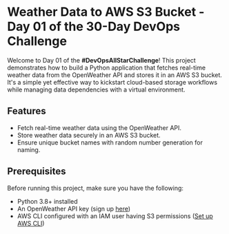 # Weather Data to AWS S3 Bucket - Day 01 of the 30-Day DevOps Challenge 

Welcome to Day 01 of the **#DevOpsAllStarChallenge**! This project demonstrates how to build a Python application that fetches real-time weather data from the OpenWeather API and stores it in an AWS S3 bucket. It's a simple yet effective way to kickstart cloud-based storage workflows while managing data dependencies with a virtual environment.  

## Features  
- Fetch real-time weather data using the OpenWeather API.  
- Store weather data securely in an AWS S3 bucket.  
- Ensure unique bucket names with random number generation for naming.  

## Prerequisites  
Before running this project, make sure you have the following:  
- Python 3.8+ installed  
- An OpenWeather API key (sign up [here](https://openweathermap.org/api))  
- AWS CLI configured with an IAM user having S3 permissions ([Set up AWS CLI](https://docs.aws.amazon.com/cli/latest/userguide/install-cliv2.html))  



